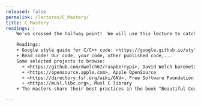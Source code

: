 ```yaml
---
released: false
permalink: /lectures/C_Mastery/
title: C Mastery
readings: |
    We've crossed the halfway point!  We will use this lecture to catch-up/expand on lecture content covered lightly on first pass, and discuss how to further your mastery of C.

    Readings:
    + Google style guide for C/C++ code: <https://google.github.io/styleguide/cppguide.html>
    + Read code! Our code, your code, other published code,... 
    Some selected projects to browse:
      + <https://github.com/dwelch67/raspberrypi>, David Welch baremetal examples
      + <https://opensource.apple.com>, Apple OpenSource
      + <https://directory.fsf.org/wiki/GNU>, Free Software Foundation (GNU)
      + <https://musl.libc.org>, Musl C library
    + The masters share their best practices in the book "Beautiful Code: Leading Programmers Explain How They Think" <https://www.amazon.com/dp/0596510047>

---
```

